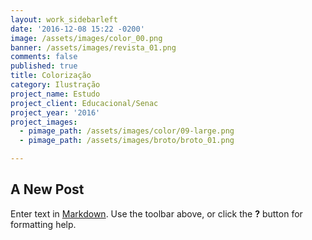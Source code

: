 ```yaml
---
layout: work_sidebarleft
date: '2016-12-08 15:22 -0200'
image: /assets/images/color_00.png
banner: /assets/images/revista_01.png
comments: false
published: true
title: Colorização
category: Ilustração
project_name: Estudo
project_client: Educacional/Senac
project_year: '2016'
project_images:
  - pimage_path: /assets/images/color/09-large.png
  - pimage_path: /assets/images/broto/broto_01.png

---
```

## A New Post

Enter text in [Markdown](http://daringfireball.net/projects/markdown/). Use the toolbar above, or click the **?** button for formatting help.
